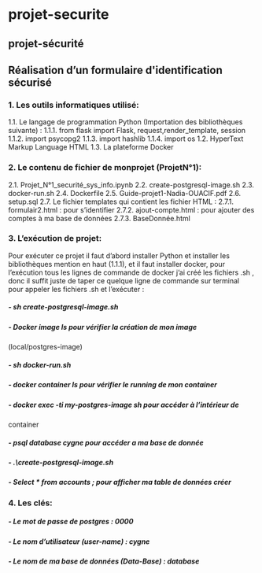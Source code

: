 # projet-securite
## projet-sécurité
## Réalisation d’un formulaire d'identification sécurisé
### 1. Les outils informatiques utilisé:

1.1. Le langage de programmation Python (Importation des bibliothèques suivante) : 1.1.1. from flask import Flask, request,render_template, session
1.1.2. import psycopg2
1.1.3. import hashlib
1.1.4. import os
1.2. HyperText Markup Language HTML 1.3. La plateforme Docker

### 2. Le contenu de fichier de monprojet (ProjetN°1):

2.1. Projet_N°1_securité_sys_info.ipynb
2.2. create-postgresql-image.sh
2.3. docker-run.sh
2.4. Dockerfile
2.5. Guide-projet1-Nadia-OUACIF.pdf
2.6. setup.sql
2.7. Le fichier templates qui contient les fichier HTML :
2.7.1. formulair2.html : pour s’identifier
2.7.2. ajout-compte.html : pour ajouter des comptes à ma base de données 2.7.3. BaseDonnée.html

### 3. L’exécution de projet:

Pour exécuter ce projet il faut d’abord installer Python et installer les bibliothèques mention en haut (1.1.1), et il faut installer docker, pour l’exécution tous les lignes de commande de docker j’ai créé les fichiers .sh , donc il suffit juste de taper ce quelque ligne de commande sur terminal pour appeler les fichiers .sh et l’exécuter :

##### - sh create-postgresql-image.sh
##### - Docker image ls pour vérifier la création de mon image
(local/postgres-image)
##### - sh docker-run.sh
##### - docker container ls pour vérifier le running de mon container
##### - docker exec -ti my-postgres-image sh pour accéder à l’intérieur de
container
##### - psql database cygne pour accéder a ma base de donnée
##### - .\create-postgresql-image.sh
##### - Select * from accounts ; pour afficher ma table de données créer

### 4. Les clés:
##### - Le mot de passe de postgres : 0000
##### - Le nom d’utilisateur (user-name) : cygne
##### - Le nom de ma base de données (Data-Base) : database
